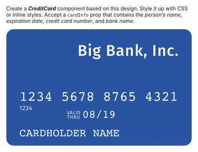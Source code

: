 Create a ***CreditCard*** component based on this design. Style it up with CSS
or inline styles. Accept a `cardInfo` prop that contains the *person’s name, 
expiration date, credit card number*, and *bank name*.  

![card component image](card.png)